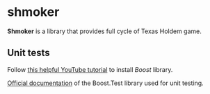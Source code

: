 
# shmoker

**Shmoker** is a library that provides full cycle of Texas Holdem game.

## Unit tests

Follow [this helpful YouTube tutorial](https://www.youtube.com/watch?v=CP_U4sb75cM) to install _Boost_ library.

[Official documentation](https://www.boost.org/doc/libs/1_83_0/libs/test/doc/html/index.html) of the Boost.Test library used for unit testing.


